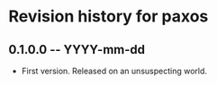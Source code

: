 # Revision history for paxos

## 0.1.0.0  -- YYYY-mm-dd

* First version. Released on an unsuspecting world.
